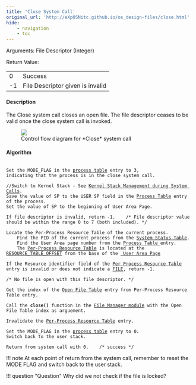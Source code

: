 ```yaml
---
title: 'Close System Call'
original_url: 'http://eXpOSNitc.github.io/os_design-files/close.html'
hide:
    - navigation
    - toc
---
```



Arguments: File Descriptor (Integer) 

Return Value:

|  |  |
| --- | --- |
| 0 | Success |
| -1 | File Descriptor given is invalid |


#### Description 
The Close system call closes an open file. The file descriptor ceases to be valid once the close system call is invoked. 

<figure>
<img src="../../assets/img/roadmap/close.png">
<figcaption>Control flow diagram for *Close* system call</figcaption>
</figure>
  
  

#### Algorithm
<pre><code>
Set the MODE_FLAG in the <a href="../../os-design/process-table/">process table</a> entry to 3, 
indicating that the process is in the close system call.

//Switch to Kernel Stack - See <a href="../../os-design/stack-smcall/">Kernel Stack Management during System Calls</a>. 
Save the value of SP to the USER SP field in the <a href="../../os-design/process-table/">Process Table</a> entry of the process.
Set the value of SP to the beginning of User Area Page.

If file descriptor is invalid, return -1. &nbsp;&nbsp; /* File descriptor value should be within the range 0 to 7 (both included). */

Locate the Per-Process Resource Table of the current process.
	Find the PID of the current process from the <a href="../../os-design/mem-ds/#ss_table" target="_blank">System Status Table</a>.
	Find the User Area page number from the <a href="../../os-design/process-table/#per_process_table" target="_blank">Process Table </a>entry.
	The <a href="../../os-design/process-table/#per_process_table">Per-Process Resource Table</a> is located at the  <a href="../../support-tools/constants/" target="_blank">RESOURCE_TABLE_OFFSET</a> from the base of the <a href="../../os-design/process-table/#user_area" target="_blank"> User Area Page</a>

If the Resource identifier field of the <a href="../../os-design/process-table/#per_process_table" target="_blank">Per Process Resource Table</a> entry is invalid or does not indicate a <a href="../../support-tools/constants/" target="_blank">FILE</a>, return -1.   

/* No file is open with this file descriptor. */

Get the index of the <a href="../../os-design/mem-ds/#file_table" target="_blank">Open File Table</a> entry from Per-Process Resource Table entry.

Call the <b>close()</b> function in the <a href="../../modules/module-03/">File Manager module</a> with the Open File Table index as arguement.

Invalidate the <a href="../../os-design/process-table/#per_process_table" target="_blank">Per-Process Resource Table</a> entry.

Set the MODE_FLAG in the <a href="../../os-design/process-table/">process table</a> entry to 0.
Switch back to the user stack.

Return from system call with 0. &nbsp;&nbsp; /* success */
</code></pre>

!!! note
	At each point of return from the system call, remember to reset the MODE FLAG and switch back to the user stack.
  
!!! question "Question"
	Why did we not check if the file is locked?












































